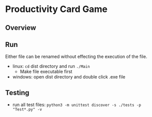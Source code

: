 # Productivity Card Game
## Overview

## Run
Either file can be renamed without effecting the execution of the file.
- linux: `cd` dist directory and run `./Main`
  - Make file executable first
- windows: open dist directory and double click .exe file

## Testing
- run all test files: `python3 -m unittest discover -s ./tests -p "Test*.py" -v`
